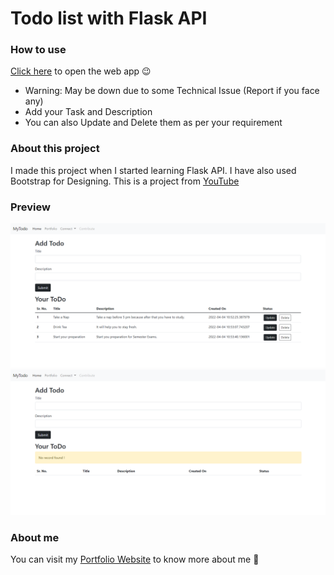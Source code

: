# Todo list with Flask API

### How to use
[Click here](https://flask-todo-web-app.herokuapp.com/) to open the web app 😉
*  Warning: May be down due to some Technical Issue (Report if you face any)
*  Add your Task and Description
*  You can also Update and Delete them as per your requirement

### About this project
I made this project when I started learning Flask API. I have also used Bootstrap for Designing. This is a project from [YouTube](https://youtu.be/oA8brF3w5XQ)

### Preview
![actual_preview](https://github.com/Abhilashgupta2706/MyTodo-FlaskApp/blob/main/files/preview%20imgs/preview.png)
![no_record_found](https://github.com/Abhilashgupta2706/MyTodo-FlaskApp/blob/main/files/preview%20imgs/no_record_found.png)

### About me
You can visit my [Portfolio Website](https://abhilashgupta.ml/) to know more about me 🤗

